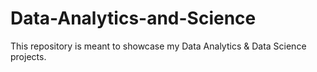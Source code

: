 # Data-Analytics-and-Science
 This repository is meant to showcase my Data Analytics & Data Science projects.
